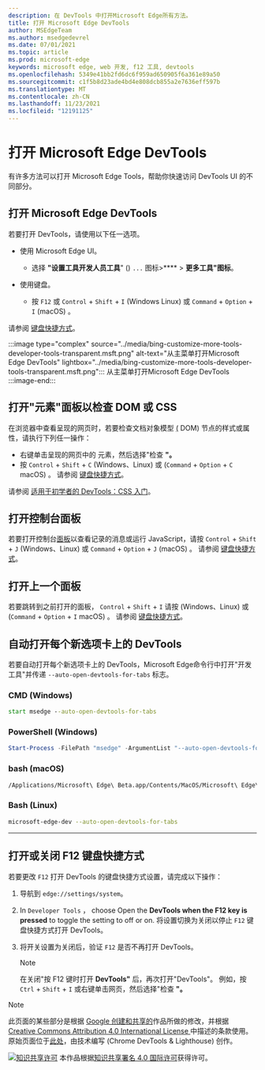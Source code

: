 ```yaml
---
description: 在 DevTools 中打开Microsoft Edge所有方法。
title: 打开 Microsoft Edge DevTools
author: MSEdgeTeam
ms.author: msedgedevrel
ms.date: 07/01/2021
ms.topic: article
ms.prod: microsoft-edge
keywords: microsoft edge, web 开发, f12 工具, devtools
ms.openlocfilehash: 5349e41bb2fd6dc6f959ad650905f6a361e89a50
ms.sourcegitcommit: c1f5b8d23ade4bd4e808dcb855a2e7636eff597b
ms.translationtype: MT
ms.contentlocale: zh-CN
ms.lasthandoff: 11/23/2021
ms.locfileid: "12191125"
---
```

<!-- Copyright Kayce Basques

   Licensed under the Apache License, Version 2.0 (the "License");
   you may not use this file except in compliance with the License.
   You may obtain a copy of the License at

       https://www.apache.org/licenses/LICENSE-2.0

   Unless required by applicable law or agreed to in writing, software
   distributed under the License is distributed on an "AS IS" BASIS,
   WITHOUT WARRANTIES OR CONDITIONS OF ANY KIND, either express or implied.
   See the License for the specific language governing permissions and
   limitations under the License. -->
# <a name="open-microsoft-edge-devtools"></a>打开 Microsoft Edge DevTools

有许多方法可以打开 Microsoft Edge Tools，帮助你快速访问 DevTools UI 的不同部分。


<!-- ====================================================================== -->
## <a name="open-microsoft-edge-devtools"></a>打开 Microsoft Edge DevTools

若要打开 DevTools，请使用以下任一选项。

*   使用 Microsoft Edge UI。
    *  选择 **"设置工具开发人员工具**" () `...` 图标>****  >   **更多工具"图标**。

*   使用键盘。
    *   按 `F12` 或 `Control` + `Shift` + `I` (Windows Linux) 或 `Command` + `Option` + `I` (macOS) 。

请参阅 [键盘快捷方式](../shortcuts/index.md)。

:::image type="complex" source="../media/bing-customize-more-tools-developer-tools-transparent.msft.png" alt-text="从主菜单打开Microsoft Edge DevTools" lightbox="../media/bing-customize-more-tools-developer-tools-transparent.msft.png":::
   从主菜单打开Microsoft Edge DevTools
:::image-end:::


<!-- ====================================================================== -->
## <a name="open-the-elements-panel-to-inspect-the-dom-or-css"></a>打开"元素"面板以检查 DOM 或 CSS

在浏览器中查看呈现的网页时，若要检查文档对象模型 [ (](https://developer.mozilla.org/en-US/docs/Web/API/Document_Object_Model) DOM) 节点的样式或属性，请执行下列任一操作：
*   右键单击呈现的网页中的 元素，然后选择"检查 **"。**
*   按 `Control` + `Shift` + `C` (Windows、Linux) 或 (`Command` + `Option` + `C` macOS) 。  请参阅 [键盘快捷方式](../shortcuts/index.md)。

请参阅 [适用于初学者的 DevTools：CSS 入门](../beginners/css.md)。

<!-- :::image type="content" source="../media/bing-right-click-inspect.msft.png" alt-text="The Inspect option" lightbox="../media/bing-right-click-inspect.msft.png"::: -->


<!-- ====================================================================== -->
## <a name="open-the-console-panel"></a>打开控制台面板

若要打开控制台[面板](../console/index.md)以查看记录的消息或运行 JavaScript，请按 `Control` + `Shift` + `J` (Windows、Linux) 或 `Command` + `Option` + `J` (macOS) 。  请参阅 [键盘快捷方式](../shortcuts/index.md)。


<!-- ====================================================================== -->
## <a name="open-the-previous-panel"></a>打开上一个面板

若要跳转到之前打开的面板， `Control` + `Shift` + `I` 请按 (Windows、Linux) 或 (`Command` + `Option` + `I` macOS) 。  请参阅 [键盘快捷方式](../shortcuts/index.md)。


<!-- ====================================================================== -->
## <a name="auto-open-devtools-on-every-new-tab"></a>自动打开每个新选项卡上的 DevTools

若要自动打开每个新选项卡上的 DevTools，Microsoft Edge命令行中打开"开发工具"并传递 `--auto-open-devtools-for-tabs` 标志。

### [<a name="cmd-windows"></a>CMD (Windows) ](#tab/cmd-Windows/)

```cmd
start msedge --auto-open-devtools-for-tabs
```

### [<a name="powershell-windows"></a>PowerShell (Windows) ](#tab/powershell-Windows/)

```powershell
Start-Process -FilePath "msedge" -ArgumentList "--auto-open-devtools-for-tabs"
```

### [<a name="bash-macos"></a>bash (macOS) ](#tab/bash-macos/)

```bash
/Applications/Microsoft\ Edge\ Beta.app/Contents/MacOS/Microsoft\ Edge\ Beta --auto-open-devtools-for-tabs
```

### [<a name="bash-linux"></a>Bash (Linux) ](#tab/bash-linux/)

```bash
microsoft-edge-dev --auto-open-devtools-for-tabs
```

* * *


<!-- ====================================================================== -->
## <a name="toggle-the-f12-keyboard-shortcut-on-or-off"></a>打开或关闭 F12 键盘快捷方式

若要更改 `F12` 打开 DevTools 的键盘快捷方式设置，请完成以下操作：

1.  导航到 `edge://settings/system`。
1.  In `Developer Tools` ， choose Open the **DevTools when the F12 key is pressed** to toggle the setting to off or on. 将设置切换为关闭以停止 `F12` 键盘快捷方式打开 DevTools。
1.  将开关设置为关闭后，验证 `F12` 是否不再打开 DevTools。

    > [!NOTE]
    > 在关闭"按 F12 键时打开 **DevTools"** 后，再次打开"DevTools"。  例如，按 `Ctrl` + `Shift` + `I` 或右键单击网页，然后选择"检查 **"。**


<!-- ====================================================================== -->
> [!NOTE]
> 此页面的某些部分是根据 [Google 创建和共享的](https://developers.google.com/terms/site-policies)作品所做的修改，并根据[ Creative Commons Attribution 4.0 International License ](https://creativecommons.org/licenses/by/4.0)中描述的条款使用。
> 原始页面位于[此处](https://developers.google.com/web/tools/chrome-devtools/open)，由技术编写 (Chrome DevTools \& Lighthouse) 创作。 [](https://developers.google.com/web/resources/contributors#kayce-basques)

[![知识共享许可](https://i.creativecommons.org/l/by/4.0/88x31.png)](https://creativecommons.org/licenses/by/4.0) 本作品根据[知识共享署名 4.0 国际许可](https://creativecommons.org/licenses/by/4.0)获得许可。
